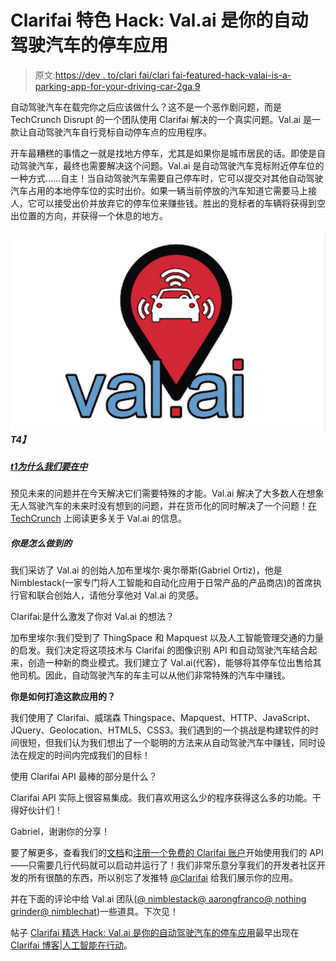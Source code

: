 # Clarifai 特色 Hack: Val.ai 是你的自动驾驶汽车的停车应用

> 原文:[https://dev . to/clari fai/clari fai-featured-hack-valai-is-a-parking-app-for-your-driving-car-2ga 9](https://dev.to/clarifai/clarifai-featured-hack-valai-is-a-parking-app-for-your-self-driving-car-2ga9)

自动驾驶汽车在载完你之后应该做什么？这不是一个恶作剧问题，而是 TechCrunch Disrupt 的一个团队使用 Clarifai 解决的一个真实问题。Val.ai 是一款让自动驾驶汽车自行竞标自动停车点的应用程序。

开车最糟糕的事情之一就是找地方停车，尤其是如果你是城市居民的话。即使是自动驾驶汽车，最终也需要解决这个问题。Val.ai 是自动驾驶汽车竞标附近停车位的一种方式……自主！当自动驾驶汽车需要自己停车时，它可以提交对其他自动驾驶汽车占用的本地停车位的实时出价。如果一辆当前停放的汽车知道它需要马上接人，它可以接受出价并放弃它的停车位来赚些钱。胜出的竞标者的车辆将获得到空出位置的方向，并获得一个休息的地方。

##### **![](img/0782685639e95475d8265d2f6ab3978b.png)T4】**

##### [t1**为什么我们要在**中](#why-we%C2%A0%E2%9D%A4%C2%A0it)

预见未来的问题并在今天解决它们需要特殊的才能。Val.ai 解决了大多数人在想象无人驾驶汽车的未来时没有想到的问题，并在货币化的同时解决了一个问题！[在 TechCrunch](https://techcrunch.com/2017/05/14/self-parking-vehicle/) 上阅读更多关于 Val.ai 的信息。

##### **你是怎么做到的**

我们采访了 Val.ai 的创始人加布里埃尔·奥尔蒂斯(Gabriel Ortiz)，他是 Nimblestack(一家专门将人工智能和自动化应用于日常产品的产品商店)的首席执行官和联合创始人，请他分享他对 Val.ai 的灵感。

Clarifai:是什么激发了你对 Val.ai 的想法？

加布里埃尔:我们受到了 ThingSpace 和 Mapquest 以及人工智能管理交通的力量的启发。我们决定将这项技术与 Clarifai 的图像识别 API 和自动驾驶汽车结合起来，创造一种新的商业模式。我们建立了 Val.ai(代客)，能够将其停车位出售给其他司机。因此，自动驾驶汽车的车主可以从他们非常特殊的汽车中赚钱。

**你是如何打造这款应用的？**

我们使用了 Clarifai、威瑞森 Thingspace、Mapquest、HTTP、JavaScript、JQuery、Geolocation、HTML5、CSS3。我们遇到的一个挑战是构建软件的时间很短，但我们认为我们想出了一个聪明的方法来从自动驾驶汽车中赚钱，同时设法在规定的时间内完成我们的目标！

使用 Clarifai API 最棒的部分是什么？

Clarifai API 实际上很容易集成。我们喜欢用这么少的程序获得这么多的功能。干得好伙计们！

Gabriel，谢谢你的分享！

要了解更多，查看我们的[文档](https://developer.clarifai.com/docs/)和[注册一个免费的 Clarifai 账户](https://developer.clarifai.com/signup/)开始使用我们的 API——只需要几行代码就可以启动并运行了！我们非常乐意分享我们的开发者社区开发的所有很酷的东西，所以别忘了发推特 [@Clarifai](https://www.twitter.com/Clarifai) 给我们展示你的应用。

并在下面的评论中给 Val.ai 团队([@ nimblestack](https://twitter.com/nimblestack)[@ aarongfranco](https://twitter.com/aarongfranco)[@ nothing grinder](https://twitter.com/nothinggrinder)[@ nimblechat](https://twitter.com/nimblechat))一些道具。下次见！

帖子 [Clarifai 精选 Hack: Val.ai 是你的自动驾驶汽车的停车应用](https://blog.clarifai.com/val-ai-is-a-parking-app-for-your-self-driving-car/)最早出现在 [Clarifai 博客|人工智能在行动](https://blog.clarifai.com)。